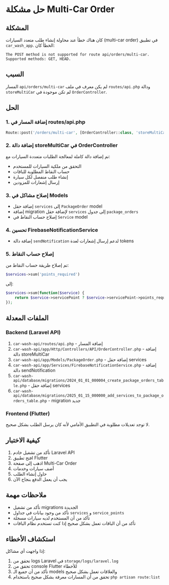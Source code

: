 # حل مشكلة Multi-Car Order

## المشكلة
كان هناك خطأ عند محاولة إنشاء طلب متعدد السيارات (multi-car order) في تطبيق `car_wash_app`. الخطأ كان:
```
The POST method is not supported for route api/orders/multi-car. Supported methods: GET, HEAD.
```

## السبب
المسار `api/orders/multi-car` لم يكن معرف في ملف `routes/api.php` ودالة `storeMultiCar` لم تكن موجودة في `OrderController`.

## الحل

### 1. إضافة المسار في routes/api.php
```php
Route::post('/orders/multi-car', [OrderController::class, 'storeMultiCar']);
```

### 2. إضافة دالة storeMultiCar في OrderController
تم إضافة دالة كاملة لمعالجة الطلبات متعددة السيارات مع:
- التحقق من ملكية السيارات للمستخدم
- حساب النقاط المطلوبة للباقات
- إنشاء طلب منفصل لكل سيارة
- إرسال إشعارات للمزودين

### 3. إصلاح مشاكل في Models
- إضافة حقل `services` إلى `PackageOrder` model
- إضافة migration لإضافة حقل `services` إلى جدول `package_orders`
- إصلاح حساب النقاط في `Service` model

### 4. تحسين FirebaseNotificationService
- إضافة دالة `sendNotification` لدعم إرسال إشعارات لعدة tokens

### 5. إصلاح حساب النقاط
تم إصلاح طريقة حساب النقاط من:
```php
$services->sum('points_required')
```
إلى:
```php
$services->sum(function($service) {
    return $service->servicePoint ? $service->servicePoint->points_required : 0;
});
```

## الملفات المعدلة

### Backend (Laravel API)
1. `car-wash-api/routes/api.php` - إضافة المسار
2. `car-wash-api/app/Http/Controllers/API/OrderController.php` - إضافة دالة storeMultiCar
3. `car-wash-api/app/Models/PackageOrder.php` - إضافة حقل services
4. `car-wash-api/app/Services/FirebaseNotificationService.php` - إضافة دالة sendNotification
5. `car-wash-api/database/migrations/2024_01_01_000004_create_package_orders_table.php` - إضافة حقل services
6. `car-wash-api/database/migrations/2025_01_15_000000_add_services_to_package_orders_table.php` - migration جديد

### Frontend (Flutter)
لا توجد تعديلات مطلوبة في التطبيق الأمامي لأنه كان يرسل الطلب بشكل صحيح.

## كيفية الاختبار

1. تأكد من تشغيل خادم Laravel API
2. افتح تطبيق Flutter
3. اذهب إلى صفحة Multi-Car Order
4. أضف سيارات وخدمات
5. حاول إنشاء الطلب
6. يجب أن يعمل الدفع بنجاح الآن

## ملاحظات مهمة

- تأكد من تشغيل migrations الجديدة
- تأكد من وجود بيانات في جداول `services` و `service_points`
- تأكد من أن المستخدم لديه سيارات مسجلة
- تأكد من أن الباقات تعمل بشكل صحيح إذا كنت تستخدم نظام الباقات

## استكشاف الأخطاء

إذا واجهت أي مشاكل:
1. تحقق من logs Laravel في `storage/logs/laravel.log`
2. تحقق من console Flutter للأخطاء
3. تأكد من أن جميع الـ models والعلاقات تعمل بشكل صحيح
4. تحقق من أن المسارات معرفة بشكل صحيح باستخدام `php artisan route:list` 